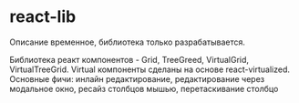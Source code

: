 # react-lib

Описание временное, библиотека только разрабатывается.

Библиотека реакт компонентов - Grid, TreeGreed, VirtualGrid, VirtualTreeGrid. Virtual компоненты сделаны 
на основе react-virtualized. Основные фичи: инлайн редактирование, редактирование через модальное окно, ресайз столбцов мышью,
перетаскивание столбцо
